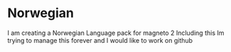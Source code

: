 # Norwegian
I am creating a Norwegian  Language pack for magneto 2
Including this Im trying to manage this forever and I would like to work on github
